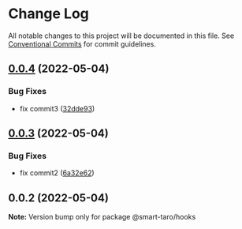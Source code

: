 # Change Log

All notable changes to this project will be documented in this file.
See [Conventional Commits](https://conventionalcommits.org) for commit guidelines.

## [0.0.4](https://github.com/ssdmtank/smart-taro/compare/@smart-taro/hooks@0.0.3...@smart-taro/hooks@0.0.4) (2022-05-04)

### Bug Fixes

- fix commit3 ([32dde93](https://github.com/ssdmtank/smart-taro/commit/32dde9307930cebc723797561387567b1f3f9f7b))

## [0.0.3](https://github.com/ssdmtank/smart-taro/compare/@smart-taro/hooks@0.0.2...@smart-taro/hooks@0.0.3) (2022-05-04)

### Bug Fixes

- fix commit2 ([6a32e62](https://github.com/ssdmtank/smart-taro/commit/6a32e62d3dd1ea99953bddd303f6721a4d985e57))

## 0.0.2 (2022-05-04)

**Note:** Version bump only for package @smart-taro/hooks
